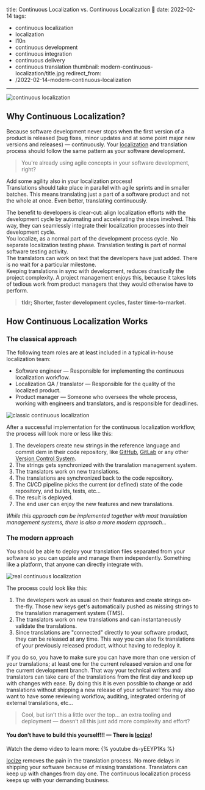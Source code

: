 title: Continuous Localization vs. Continuous Localization 🤔
date: 2022-02-14
tags:
  - continuous localization
  - localization
  - l10n
  - continuous development
  - continuous integration
  - continuous delivery
  - continuous translation
thumbnail: modern-continuous-localization/title.jpg
redirect_from:
- /2022-02-14-modern-continuous-localization
---


![](title.jpg "continuous localization")

## Why Continuous Localization?

Because software development never stops when the first version of a product is released (bug fixes, minor updates and at some point major new versions and releases) — continuously. Your [localization](../localization/) and translation process should follow the same pattern as your software development.

>You're already using agile concepts in your software development, right?

Add some agility also in your localization process!
<br />
Translations should take place in parallel with agile sprints and in smaller batches. This means translating just a part of a software product and not the whole at once. Even better, translating continuously.

The benefit to developers is clear-cut: align localization efforts with the development cycle by automating and accelerating the steps involved. This way, they can seamlessly integrate their localization processes into their development cycle.
<br />
You localize, as a normal part of the development process cycle. No separate localization testing phase. Translation testing is part of normal software testing activity.
<br />
The translators can work on text that the developers have just added. There is no wait for a particular milestone.
<br />
Keeping translations in sync with development, reduces drastically the project complexity. A project management enjoys this, because it takes lots of tedious work from product managers that they would otherwise have to perform.

>**tldr; Shorter, faster development cycles, faster time-to-market.**


## How Continuous Localization Works

### The classical approach

The following team roles are at least included in a typical in-house localization team:

- Software engineer — Responsible for implementing the continuous localization workflow.
- Localization QA / translator — Responsible for the quality of the localized product.
- Product manager — Someone who oversees the whole process, working with engineers and translators, and is responsible for deadlines.

![](classic-continuous-localization.png "classic continuous localization")

After a successful implementation for the continuous localization workflow, the process will look more or less like this:

1. The developers create new strings in the reference language and commit dem in their code repository, like [GitHub](http://github.com), [GitLab](https://gitlab.com) or any other [Version Control System](https://en.wikipedia.org/wiki/Version_control).
2. The strings gets synchronized with the translation management system.
3. The translators work on new translations.
4. The translations are synchronized back to the code repository.
5. The CI/CD pipeline picks the current (or defined) state of the code repository, and builds, tests, etc...
6. The result is deployed.
7. The end user can enjoy the new features and new translations.

*While this approach can be implemented together with most translation management systems, there is also a more modern approach...*

### The modern approach

You should be able to deploy your translation files separated from your software so you can update and manage them independently. Something like a platform, that anyone can directly integrate with.

![](real-continuous-localization.png "real continuous localization")

The process could look like this:

1. The developers work as usual on their features and create strings on-the-fly. Those new keys get's automatically pushed as missing strings to the translation management system (TMS).
2. The translators work on new translations and can instantaneously validate the translations.
3. Since translations are "connected" directly to your software product, they can be released at any time. This way you can also fix translations of your previously released product, without having to redeploy it.

If you do so, you have to make sure you can have more than one version of your translations; at least one for the current released version and one for the current development branch. That way your technical writers and translators can take care of the translations from the first day and keep up with changes with ease. By doing this it is even possible to change or add translations without shipping a new release of your software!
You may also want to have some reviewing workflow, auditing, integrated ordering of external translations, etc...

>Cool, but isn’t this a little over the top… an extra tooling and deployment — doesn’t all this just add more complexity and effort?

#### You don’t have to build this yourself!!! — There is [locize](/)!

Watch the demo video to learn more:
{% youtube ds-yEEYP1Ks %}

[locize](/) removes the pain in the translation process. No more delays in shipping your software because of missing translations. Translators can keep up with changes from day one. The continuous localization process keeps up with your demanding business.


